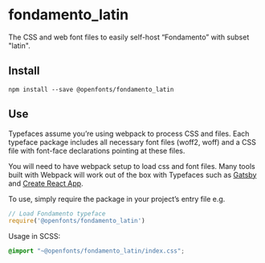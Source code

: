 
# fondamento_latin

The CSS and web font files to easily self-host “Fondamento” with subset "latin".

## Install

`npm install --save @openfonts/fondamento_latin`

## Use

Typefaces assume you’re using webpack to process CSS and files. Each typeface
package includes all necessary font files (woff2, woff) and a CSS file with
font-face declarations pointing at these files.

You will need to have webpack setup to load css and font files. Many tools built
with Webpack will work out of the box with Typefaces such as [Gatsby](https://github.com/gatsbyjs/gatsby)
and [Create React App](https://github.com/facebookincubator/create-react-app).

To use, simply require the package in your project’s entry file e.g.

```javascript
// Load Fondamento typeface
require('@openfonts/fondamento_latin')
```

Usage in SCSS:
```scss
@import "~@openfonts/fondamento_latin/index.css";
```
